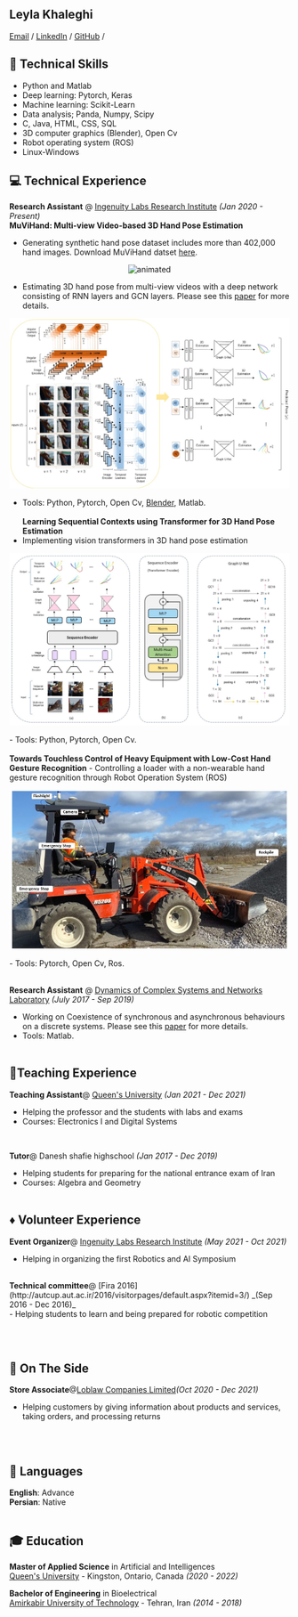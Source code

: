 ## Leyla Khaleghi


[Email](mailto:hello@workwithcarolyn.com)  / [LinkedIn](https://www.linkedin.com/in/leyla-khaleghi-01050614a/) / [GitHub](https://github.com/LeylaKhaleghi) / 

## 🔨 Technical Skills
- Python and Matlab
- Deep learning: Pytorch, Keras
- Machine learning: Scikit-Learn
- Data analysis; Panda, Numpy, Scipy
- C, Java, HTML, CSS, SQL
- 3D computer graphics (Blender), Open Cv
- Robot operating system (ROS)
- Linux-Windows

## 💻 Technical Experience

**Research Assistant** @ [Ingenuity Labs Research Institute](https://ingenuitylabs.queensu.ca/) _(Jan 2020 - Present)_ <br>
<b>MuViHand: Multi-view Video-based 3D Hand Pose Estimation</b>
- Generating synthetic hand pose dataset includes more than 402,000 hand images.
Download MuViHand datset [here](https://doi.org/10.5683/SP3/ZHCCZB).
<p align="center">
  <img src="3D.gif" alt="animated" />
</p>

- Estimating 3D hand pose from multi-view videos with a deep network consisting of RNN layers and GCN layers.
Please see this [paper](https://arxiv.org/abs/2109.11747) for more details.

<p align="center">
  <img src="main-model.jpg" alt="Model Image" />
</p>

- Tools: Python, Pytorch, Open Cv, [Blender](https://www.blender.org/), Matlab.
<br><br>
 <b>Learning Sequential Contexts using Transformer for 3D Hand Pose Estimation</b>
- Implementing vision transformers in 3D hand pose estimation
<p align="center">
  <img src="Transformer-model.jpg" alt="Model Image" />
</p>
- Tools: Python, Pytorch, Open Cv.
<br><br>
 <b>Towards Touchless Control of Heavy Equipment with Low-Cost Hand Gesture Recognition</b>
- Controlling a loader with a non-wearable hand gesture recognition through Robot Operation System (ROS)
<p align="center">
  <img src="loader.jpg" alt="Model Image" />
</p>
- Tools: Pytorch, Open Cv, Ros. 
<br><br>

**Research Assistant** @ [Dynamics of Complex Systems and Networks Laboratory](https://aut.ac.ir/printme.php?item=2.2495.3891.en) _(July 2017 - Sep 2019)_ <br>
- Working on Coexistence of synchronous and asynchronous behaviours on a discrete systems. Please see this [paper](https://www.sciencedirect.com/science/article/abs/pii/S0378437119314840) for more details.
- Tools: Matlab.
<br><br>

## 📎Teaching Experience

<b>Teaching Assistant</b>@ [Queen's University](https://www.ece.queensu.ca/) _(Jan 2021 - Dec 2021)_ <br>
- Helping the professor and the students with labs and exams
- Courses: Electronics I and Digital Systems

 <br>
 
<b>Tutor</b>@ Danesh shafie highschool _(Jan 2017 - Dec 2019)_ <br>
 - Helping students for preparing for the national entrance exam of Iran 
 - Courses: Algebra and Geometry
<br><br>

## ♦️ Volunteer Experience

<b>Event Organizer</b>@ [Ingenuity Labs Research Institute](https://ingenuitylabs.queensu.ca/symposium2021/) _(May 2021 - Oct 2021)_ <br>
- Helping in organizing the first Robotics and AI Symposium


 <br>
 <b>Technical committee</b>@ [Fira 2016](http://autcup.aut.ac.ir/2016/visitorpages/default.aspx?itemid=3/) _(Sep 2016  - Dec 2016)_ <br>
-  Helping students to learn and being prepared for robotic competition

 
<br><br>

## 📌 On The Side

<b>Store Associate</b>@[Loblaw Companies Limited](https://www.loblaw.ca/)_(Oct 2020 - Dec 2021)_ <br>
- Helping customers by giving information about products and services, taking orders, and processing returns

<br><br>

## 💬 Languages

**English**: Advance <br>
**Persian**: Native
<br><br>

## 🎓 Education

**Master of Applied Science** in Artificial and Intelligences<br>
[Queen's University](https://www.ece.queensu.ca/) - Kingston, Ontario, Canada _(2020 - 2022)_

**Bachelor of Engineering** in Bioelectrical<br>
[Amirkabir University of Technology](https://aut.ac.ir/en) - Tehran, Iran _(2014 - 2018)_

